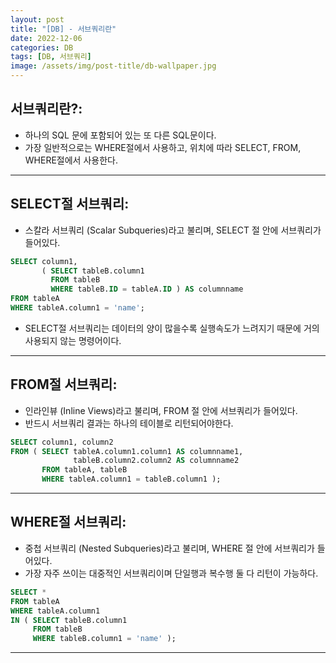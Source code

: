 ```yaml
---
layout: post
title: "[DB] - 서브쿼리란"
date: 2022-12-06
categories: DB 
tags: [DB, 서브쿼리]
image: /assets/img/post-title/db-wallpaper.jpg
---
```


## 서브쿼리란?:
- 하나의 SQL 문에 포함되어 있는 또 다른 SQL문이다.
- 가장 일반적으로는 WHERE절에서 사용하고, 위치에 따라 SELECT, FROM, WHERE절에서 사용한다.

* * *

## SELECT절 서브쿼리:
- 스칼라 서브쿼리 (Scalar Subqueries)​라고 불리며, SELECT 절 안에 서브쿼리가 들어있다.
```sql
SELECT column1,
       ( SELECT tableB.column1
         FROM tableB
         WHERE tableB.ID = tableA.ID ) AS columnname
FROM tableA
WHERE tableA.column1 = 'name';
```
- SELECT절 서브쿼리는 데이터의 양이 많을수록 실행속도가 느려지기 때문에 거의 사용되지 않는 명령어이다.

* * *

## FROM절 서브쿼리:
- 인라인뷰 (Inline Views)라고 불리며, FROM 절 안에 서브쿼리가 들어있다.
- 반드시 서브쿼리 결과는 하나의 테이블로 리턴되어야한다.
```sql
SELECT column1, column2
FROM ( SELECT tableA.column1.column1 AS columnname1,
              tableB.column2.column2 AS columnname2
       FROM tableA, tableB
       WHERE tableA.column1 = tableB.column1 );
```

* * *

## WHERE절 서브쿼리:
- 중첩 서브쿼리 (Nested Subqueries)라고 불리며, WHERE 절 안에 서브쿼리가 들어있다.
- 가장 자주 쓰이는 대중적인 서브쿼리이며 단일행과 복수행 둘 다 리턴이 가능하다.
```sql
SELECT *
FROM tableA
WHERE tableA.column1 
IN ( SELECT tableB.column1 
     FROM tableB 
     WHERE tableB.column1 = 'name' );
```

* * *